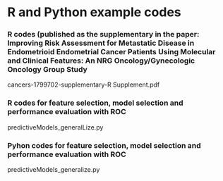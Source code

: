 # R and Python example codes
### R codes (published as the supplementary in the paper: Improving Risk Assessment for Metastatic Disease in Endometrioid Endometrial Cancer Patients Using Molecular and Clinical Features: An NRG Oncology/Gynecologic Oncology Group Study

cancers-1799702-supplementary-R Supplement.pdf

### R codes for feature selection, model selection and performance evaluation with ROC
predictiveModels_generalLize.py
### Pyhon codes for feature selection, model selection and performance evaluation with ROC
predictiveModels_generalize.py
